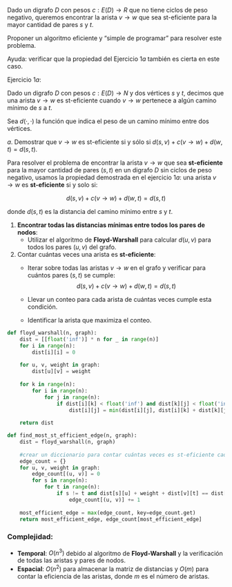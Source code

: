 Dado un digrafo $D$ con pesos $c : E(D) \to R$ que no tiene ciclos de peso negativo, queremos encontrar la arista $v \to w$ que sea st-eficiente para la mayor cantidad de pares $s$ y $t$.

Proponer un algoritmo eficiente y “simple de programar” para resolver este problema. 

Ayuda: verificar que la propiedad del Ejercicio $1a$ también es cierta en este caso.

Ejercicio $1a$:

Dado un digrafo $D$ con pesos $c : E(D) \to N$ y dos vértices $s$ y $t$, decimos que una arista $v \to w$ es $\text{st-eficiente}$ cuando $v \to w$ pertenece a algún camino mínimo de $s$ a $t$. 

Sea $d(·, ·)$ la función que indica el peso de un camino mínimo entre dos vértices.

$a.$ Demostrar que $v \to w$ es $\text{st-eficiente}$ si y sólo si $d(s, v) + c(v \to w) + d(w, t) = d(s, t)$.

Para resolver el problema de encontrar la arista $v \to w$ que sea **st-eficiente** para la mayor cantidad de pares $(s, t)$ en un digrafo $D$ sin ciclos de peso negativo, usamos la propiedad demostrada en el ejercicio $1a$: una arista $v \to w$ es **st-eficiente** si y solo si:

$$d(s, v) + c(v \to w) + d(w, t) = d(s, t)$$

donde $d(s, t)$ es la distancia del camino mínimo entre $s$ y $t$.

1. **Encontrar todas las distancias mínimas entre todos los pares de nodos**:
   - Utilizar el algoritmo de **Floyd-Warshall** para calcular $d(u, v)$ para todos los pares $(u, v)$ del grafo.
2. Contar cuántas veces una arista es **st-eficiente**:
   - Iterar sobre todas las aristas $v \to w$ en el grafo y verificar para cuántos pares $(s, t)$ se cumple:
        $$d(s, v) + c(v \to w) + d(w, t) = d(s, t)$$

   - Llevar un conteo para cada arista de cuántas veces cumple esta condición.
   - Identificar la arista que maximiza el conteo.

```python
def floyd_warshall(n, graph):
    dist = [[float('inf')] * n for _ in range(n)]
    for i in range(n):
        dist[i][i] = 0
    
    for u, v, weight in graph:
        dist[u][v] = weight
    
    for k in range(n):
        for i in range(n):
            for j in range(n):
                if dist[i][k] < float('inf') and dist[k][j] < float('inf'):
                    dist[i][j] = min(dist[i][j], dist[i][k] + dist[k][j])
    
    return dist

def find_most_st_efficient_edge(n, graph):
    dist = floyd_warshall(n, graph)
    
    #crear un diccionario para contar cuántas veces es st-eficiente cada arista
    edge_count = {}
    for u, v, weight in graph:
        edge_count[(u, v)] = 0
        for s in range(n):
            for t in range(n):
                if s != t and dist[s][u] + weight + dist[v][t] == dist[s][t]:
                    edge_count[(u, v)] += 1
    
    most_efficient_edge = max(edge_count, key=edge_count.get)
    return most_efficient_edge, edge_count[most_efficient_edge]
```
### Complejidad:

- **Temporal**: $O(n^3)$ debido al algoritmo de **Floyd-Warshall** y la verificación de todas las aristas y pares de nodos.
- **Espacial**: $O(n^2)$ para almacenar la matriz de distancias y $O(m)$ para contar la eficiencia de las aristas, donde $m$ es el número de aristas.